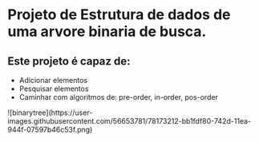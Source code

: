 <h1>Projeto de Estrutura de dados de uma arvore binaria de busca.</h1>
<h2>Este projeto é capaz de:</h2>
<ul>
  <li>Adicionar elementos</li>
  <li>Pesquisar elementos</li>
  <li>Caminhar com algoritmos de: pre-order, in-order, pos-order</li>
</ul>
![binarytree](https://user-images.githubusercontent.com/56653781/78173212-bb1fdf80-742d-11ea-944f-07597b46c53f.png)
